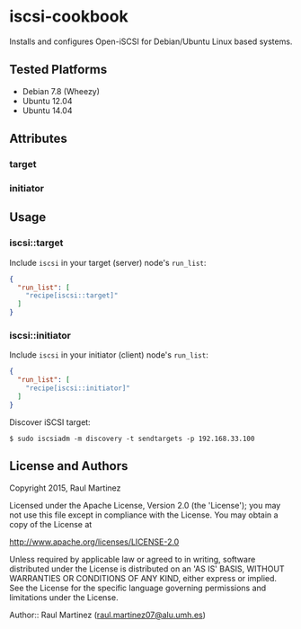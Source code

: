# iscsi-cookbook

Installs and configures Open-iSCSI for Debian/Ubuntu Linux based systems.

## Tested Platforms

- Debian 7.8 (Wheezy)
- Ubuntu 12.04
- Ubuntu 14.04

## Attributes

### target


### initiator



## Usage

### iscsi::target

Include `iscsi` in your target (server) node's `run_list`:

```json
{
  "run_list": [
    "recipe[iscsi::target]"
  ]
}
```

### iscsi::initiator

Include `iscsi` in your initiator (client) node's `run_list`:

```json
{
  "run_list": [
    "recipe[iscsi::initiator]"
  ]
}
```

Discover iSCSI target:

    $ sudo iscsiadm -m discovery -t sendtargets -p 192.168.33.100


## License and Authors

Copyright 2015, Raul Martinez

Licensed under the Apache License, Version 2.0 (the 'License'); you may not use this file except in compliance with the License. You may obtain a copy of the License at

http://www.apache.org/licenses/LICENSE-2.0

Unless required by applicable law or agreed to in writing, software distributed under the License is distributed on an 'AS IS' BASIS, WITHOUT WARRANTIES OR CONDITIONS OF ANY KIND, either express or implied. See the License for the specific language governing permissions and limitations under the License.

Author:: Raul Martinez (<raul.martinez07@alu.umh.es>)
